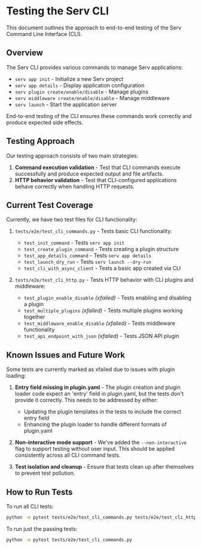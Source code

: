 # Testing the Serv CLI

This document outlines the approach to end-to-end testing of the Serv Command Line Interface (CLI).

## Overview

The Serv CLI provides various commands to manage Serv applications:
- `serv app init` - Initialize a new Serv project
- `serv app details` - Display application configuration 
- `serv plugin create/enable/disable` - Manage plugins
- `serv middleware create/enable/disable` - Manage middleware
- `serv launch` - Start the application server

End-to-end testing of the CLI ensures these commands work correctly and produce expected side effects.

## Testing Approach

Our testing approach consists of two main strategies:

1. **Command execution validation** - Test that CLI commands execute successfully and produce expected output and file artifacts.
2. **HTTP behavior validation** - Test that CLI-configured applications behave correctly when handling HTTP requests.

## Current Test Coverage

Currently, we have two test files for CLI functionality:

1. `tests/e2e/test_cli_commands.py` - Tests basic CLI functionality:
   - `test_init_command` - Tests `serv app init`
   - `test_create_plugin_command` - Tests creating a plugin structure
   - `test_app_details_command` - Tests `serv app details`
   - `test_launch_dry_run` - Tests `serv launch --dry-run`
   - `test_cli_with_async_client` - Tests a basic app created via CLI

2. `tests/e2e/test_cli_http.py` - Tests HTTP behavior with CLI plugins and middleware:
   - `test_plugin_enable_disable` *(xfailed)* - Tests enabling and disabling a plugin
   - `test_multiple_plugins` *(xfailed)* - Tests multiple plugins working together
   - `test_middleware_enable_disable` *(xfailed)* - Tests middleware functionality
   - `test_api_endpoint_with_json` *(xfailed)* - Tests JSON API plugin

## Known Issues and Future Work

Some tests are currently marked as xfailed due to issues with plugin loading:

1. **Entry field missing in plugin.yaml** - The plugin creation and plugin loader code expect an 'entry' field in plugin.yaml, but the tests don't provide it correctly. This needs to be addressed by either:
   - Updating the plugin templates in the tests to include the correct entry field
   - Enhancing the plugin loader to handle different formats of plugin.yaml

2. **Non-interactive mode support** - We've added the `--non-interactive` flag to support testing without user input. This should be applied consistently across all CLI command tests.

3. **Test isolation and cleanup** - Ensure that tests clean up after themselves to prevent test pollution.

## How to Run Tests

To run all CLI tests:
```bash
python -m pytest tests/e2e/test_cli_commands.py tests/e2e/test_cli_http.py
```

To run just the passing tests:
```bash
python -m pytest tests/e2e/test_cli_commands.py
``` 